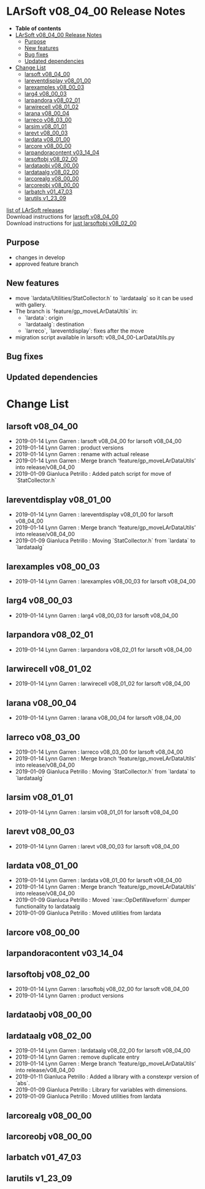 LArSoft v08\_04\_00 Release Notes
======================================================================

-   **Table of contents**
-   [LArSoft v08\_04\_00 Release Notes](#LArSoft-v08_04_00-Release-Notes)
    -   [Purpose](#Purpose)
    -   [New features](#New-features)
    -   [Bug fixes](#Bug-fixes)
    -   [Updated dependencies](#Updated-dependencies)
-   [Change List](#Change-List)
    -   [larsoft v08\_04\_00](#larsoft-v08_04_00)
    -   [lareventdisplay v08\_01\_00](#lareventdisplay-v08_01_00)
    -   [larexamples v08\_00\_03](#larexamples-v08_00_03)
    -   [larg4 v08\_00\_03](#larg4-v08_00_03)
    -   [larpandora v08\_02\_01](#larpandora-v08_02_01)
    -   [larwirecell v08\_01\_02](#larwirecell-v08_01_02)
    -   [larana v08\_00\_04](#larana-v08_00_04)
    -   [larreco v08\_03\_00](#larreco-v08_03_00)
    -   [larsim v08\_01\_01](#larsim-v08_01_01)
    -   [larevt v08\_00\_03](#larevt-v08_00_03)
    -   [lardata v08\_01\_00](#lardata-v08_01_00)
    -   [larcore v08\_00\_00](#larcore-v08_00_00)
    -   [larpandoracontent v03\_14\_04](#larpandoracontent-v03_14_04)
    -   [larsoftobj v08\_02\_00](#larsoftobj-v08_02_00)
    -   [lardataobj v08\_00\_00](#lardataobj-v08_00_00)
    -   [lardataalg v08\_02\_00](#lardataalg-v08_02_00)
    -   [larcorealg v08\_00\_00](#larcorealg-v08_00_00)
    -   [larcoreobj v08\_00\_00](#larcoreobj-v08_00_00)
    -   [larbatch v01\_47\_03](#larbatch-v01_47_03)
    -   [larutils v1\_23\_09](#larutils-v1_23_09)

[list of LArSoft releases](LArSoft_release_list)\
Download instructions for [larsoft v08\_04\_00](http://scisoft.fnal.gov/scisoft/bundles/larsoft/v08_04_00/larsoft-v08_04_00.html)\
Download instructions for [just larsoftobj v08\_02\_00](http://scisoft.fnal.gov/scisoft/bundles/larsoftobj/v08_02_00/larsoftobj-v08_02_00.html)

Purpose
--------------------

-   changes in develop
-   approved feature branch

New features
------------------------------

-   move \`lardata/Utilities/StatCollector.h\` to \`lardataalg\` so it can be used with gallery.
-   The branch is \`feature/gp\_moveLArDataUtils\` in:
    -   \`lardata\`: origin
    -   \`lardataalg\`: destination
    -   \`larreco\`, \`lareventdisplay\`: fixes after the move
-   migration script available in larsoft: v08\_04\_00-LarDataUtils.py

Bug fixes
------------------------

Updated dependencies
----------------------------------------------

Change List
============================

larsoft v08\_04\_00
------------------------------------------

-   2019-01-14 Lynn Garren : larsoft v08\_04\_00 for larsoft v08\_04\_00
-   2019-01-14 Lynn Garren : product versions
-   2019-01-14 Lynn Garren : rename with actual release
-   2019-01-14 Lynn Garren : Merge branch ‘feature/gp\_moveLArDataUtils’ into release/v08\_04\_00
-   2019-01-09 Gianluca Petrillo : Added patch script for move of \`StatCollector.h\`

lareventdisplay v08\_01\_00
----------------------------------------------------------

-   2019-01-14 Lynn Garren : lareventdisplay v08\_01\_00 for larsoft v08\_04\_00
-   2019-01-14 Lynn Garren : Merge branch ‘feature/gp\_moveLArDataUtils’ into release/v08\_04\_00
-   2019-01-09 Gianluca Petrillo : Moving \`StatCollector.h\` from \`lardata\` to \`lardataalg\`

larexamples v08\_00\_03
--------------------------------------------------

-   2019-01-14 Lynn Garren : larexamples v08\_00\_03 for larsoft v08\_04\_00

larg4 v08\_00\_03
--------------------------------------

-   2019-01-14 Lynn Garren : larg4 v08\_00\_03 for larsoft v08\_04\_00

larpandora v08\_02\_01
------------------------------------------------

-   2019-01-14 Lynn Garren : larpandora v08\_02\_01 for larsoft v08\_04\_00

larwirecell v08\_01\_02
--------------------------------------------------

-   2019-01-14 Lynn Garren : larwirecell v08\_01\_02 for larsoft v08\_04\_00

larana v08\_00\_04
----------------------------------------

-   2019-01-14 Lynn Garren : larana v08\_00\_04 for larsoft v08\_04\_00

larreco v08\_03\_00
------------------------------------------

-   2019-01-14 Lynn Garren : larreco v08\_03\_00 for larsoft v08\_04\_00
-   2019-01-14 Lynn Garren : Merge branch ‘feature/gp\_moveLArDataUtils’ into release/v08\_04\_00
-   2019-01-09 Gianluca Petrillo : Moving \`StatCollector.h\` from \`lardata\` to \`lardataalg\`

larsim v08\_01\_01
----------------------------------------

-   2019-01-14 Lynn Garren : larsim v08\_01\_01 for larsoft v08\_04\_00

larevt v08\_00\_03
----------------------------------------

-   2019-01-14 Lynn Garren : larevt v08\_00\_03 for larsoft v08\_04\_00

lardata v08\_01\_00
------------------------------------------

-   2019-01-14 Lynn Garren : lardata v08\_01\_00 for larsoft v08\_04\_00
-   2019-01-14 Lynn Garren : Merge branch ‘feature/gp\_moveLArDataUtils’ into release/v08\_04\_00
-   2019-01-09 Gianluca Petrillo : Moved \`raw::OpDetWaveform\` dumper functionality to lardataalg
-   2019-01-09 Gianluca Petrillo : Moved utilities from lardata

larcore v08\_00\_00
------------------------------------------

larpandoracontent v03\_14\_04
--------------------------------------------------------------

larsoftobj v08\_02\_00
------------------------------------------------

-   2019-01-14 Lynn Garren : larsoftobj v08\_02\_00 for larsoft v08\_04\_00
-   2019-01-14 Lynn Garren : product versions

lardataobj v08\_00\_00
------------------------------------------------

lardataalg v08\_02\_00
------------------------------------------------

-   2019-01-14 Lynn Garren : lardataalg v08\_02\_00 for larsoft v08\_04\_00
-   2019-01-14 Lynn Garren : remove duplicate entry
-   2019-01-14 Lynn Garren : Merge branch ‘feature/gp\_moveLArDataUtils’ into release/v08\_04\_00
-   2019-01-11 Gianluca Petrillo : Added a library with a constexpr version of \`abs\`.
-   2019-01-09 Gianluca Petrillo : Library for variables with dimensions.
-   2019-01-09 Gianluca Petrillo : Moved utilities from lardata

larcorealg v08\_00\_00
------------------------------------------------

larcoreobj v08\_00\_00
------------------------------------------------

larbatch v01\_47\_03
--------------------------------------------

larutils v1\_23\_09
------------------------------------------
